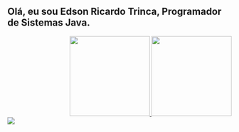 ## Olá, eu sou Edson Ricardo Trinca, Programador de Sistemas Java.
<div align="right">
  <a href="https://github.com/edsontrinca">
  <img height="180em" src="https://github-readme-stats.vercel.app/api?username=edsontrinca&show_icons=true&theme=dracula&include_all_commits=true&count_private=true"/>
  <img height="180em" src="https://github-readme-stats.vercel.app/api/top-langs/?username=edsontrinca&layout=compact&langs_count=7&theme=dracula"/>
</div>
 
<div> 
  <a href="https://www.linkedin.com/in/edson-ricardo-trinca-9ab848250/" target="_blank"><img src="https://img.shields.io/badge/-LinkedIn-%230077B5?style=for-the-badge&logo=linkedin&logoColor=white" target="_blank"></a> 

<!---
edsontrinca/edsontrinca is a ✨ special ✨ repository because its `README.md` (this file) appears on your GitHub profile.
You can click the Preview link to take a look at your changes.
--->
